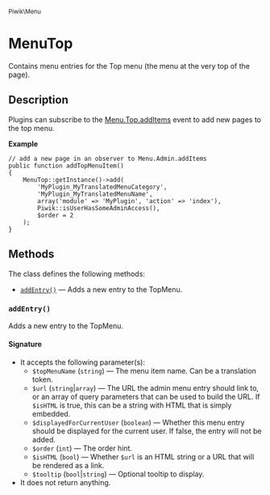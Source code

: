 <small>Piwik\Menu</small>

MenuTop
=======

Contains menu entries for the Top menu (the menu at the very top of the page).

Description
-----------

Plugins can subscribe to the [Menu.Top.addItems](/api-reference/hooks#menutopadditems) event to add new pages to
the top menu.

**Example**

    // add a new page in an observer to Menu.Admin.addItems
    public function addTopMenuItem()
    {
        MenuTop::getInstance()->add(
            'MyPlugin_MyTranslatedMenuCategory',
            'MyPlugin_MyTranslatedMenuName',
            array('module' => 'MyPlugin', 'action' => 'index'),
            Piwik::isUserHasSomeAdminAccess(),
            $order = 2
        );
    }

Methods
-------

The class defines the following methods:

- [`addEntry()`](#addentry) &mdash; Adds a new entry to the TopMenu.

<a name="addentry" id="addentry"></a>
<a name="addEntry" id="addEntry"></a>
### `addEntry()`

Adds a new entry to the TopMenu.

#### Signature

- It accepts the following parameter(s):
    - `$topMenuName` (`string`) &mdash; The menu item name. Can be a translation token.
    - `$url` (`string`|`array`) &mdash; The URL the admin menu entry should link to, or an array of query parameters that can be used to build the URL. If `$isHTML` is true, this can be a string with HTML that is simply embedded.
    - `$displayedForCurrentUser` (`boolean`) &mdash; Whether this menu entry should be displayed for the current user. If false, the entry will not be added.
    - `$order` (`int`) &mdash; The order hint.
    - `$isHTML` (`bool`) &mdash; Whether `$url` is an HTML string or a URL that will be rendered as a link.
    - `$tooltip` (`bool`|`string`) &mdash; Optional tooltip to display.
- It does not return anything.

